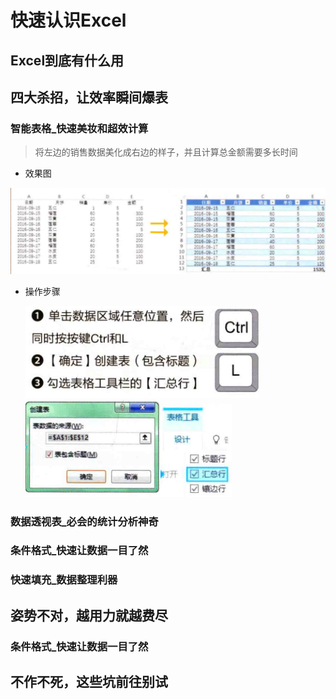 # 快速认识Excel

## Excel到底有什么用

## 四大杀招，让效率瞬间爆表

### 智能表格_快速美妆和超效计算

> 将左边的销售数据美化成右边的样子，并且计算总金额需要多长时间

* 效果图

![image.png](./assets/image.png)

* 操作步骤

  ![image.png](./assets/1648359767848-image.png)![image.png](./assets/1648359789175-image.png)![image.png](./assets/1648359802989-image.png)

### 数据透视表_必会的统计分析神奇

### 条件格式_快速让数据一目了然

### 快速填充_数据整理利器

## 姿势不对，越用力就越费尽

### 条件格式_快速让数据一目了然

## 不作不死，这些坑前往别试
